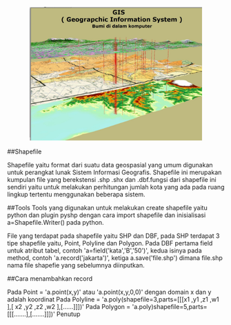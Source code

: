 <p align="center">
  <img src="../../Img/GIS.jpg" width="400px">
</p>


##Shapefile

Shapefile yaitu format dari suatu data geospasial yang umum digunakan untuk perangkat lunak Sistem Informasi Geografis. Shapefile ini merupakan kumpulan file yang berekstensi .shp .shx dan .dbf.fungsi dari shapefile ini sendiri yaitu untuk melakukan perhitungan jumlah kota yang ada pada ruang lingkup tertentu menggunakan beberapa sistem.

##Tools
Tools yang digunakan untuk melakukan create shapefile yaitu python dan plugin pyshp dengan cara import shapefile dan inisialisasi a=Shapefile.Writer() pada python.

File yang terdapat pada shapefile yaitu SHP dan DBF, pada SHP terdapat 3 tipe shapefile yaitu, Point, Polyline dan Polygon. Pada DBF pertama field untuk atribut tabel, contoh 'a=field('kata','B','50')', kedua isinya pada method, contoh 'a.record('jakarta')', ketiga a.save('file.shp') dimana file.shp nama file shapefie yang sebelumnya diinputkan.

##Cara menambahkan record

Pada Point = 'a.point(x,y)' atau 'a.point(x,y,0,0)' dengan domain x dan y adalah koordinat
Pada Polyline = 'a.poly(shapefile=3,parts=[[[x1 ,y1 ,z1 ,w1 ],[ x2 ,y2 ,z2 ,w2 ],[……]]])'
Pada Polygon = 'a.poly)shapefile=5,parts=[[[…….],[…….]]])'
Penutup